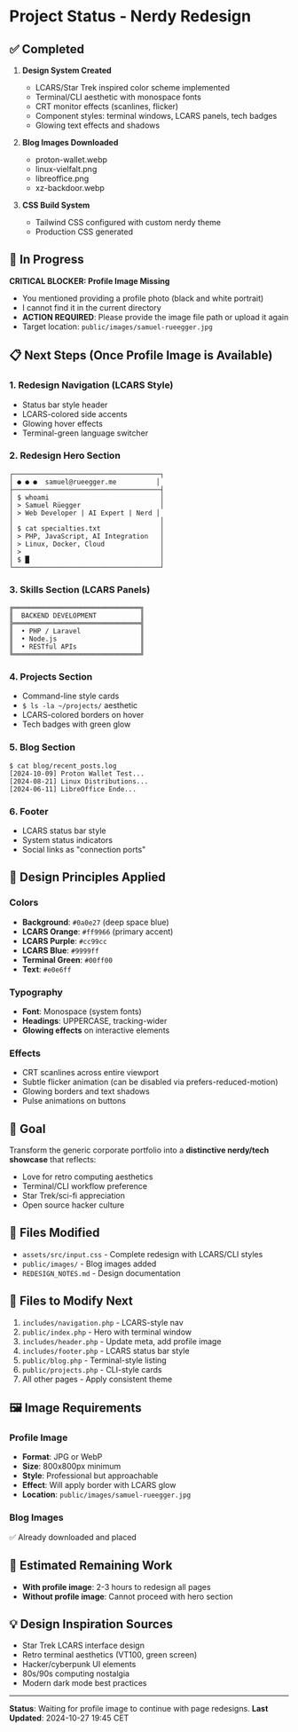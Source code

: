 # Project Status - Nerdy Redesign

## ✅ Completed

1. **Design System Created**
   - LCARS/Star Trek inspired color scheme implemented
   - Terminal/CLI aesthetic with monospace fonts
   - CRT monitor effects (scanlines, flicker)
   - Component styles: terminal windows, LCARS panels, tech badges
   - Glowing text effects and shadows

2. **Blog Images Downloaded**
   - proton-wallet.webp
   - linux-vielfalt.png
   - libreoffice.png
   - xz-backdoor.webp

3. **CSS Build System**
   - Tailwind CSS configured with custom nerdy theme
   - Production CSS generated

## 🚧 In Progress

**CRITICAL BLOCKER: Profile Image Missing**
- You mentioned providing a profile photo (black and white portrait)
- I cannot find it in the current directory
- **ACTION REQUIRED**: Please provide the image file path or upload it again
- Target location: `public/images/samuel-rueegger.jpg`

## 📋 Next Steps (Once Profile Image is Available)

### 1. Redesign Navigation (LCARS Style)
- Status bar style header
- LCARS-colored side accents
- Glowing hover effects
- Terminal-green language switcher

### 2. Redesign Hero Section
```
┌─────────────────────────────────────┐
│ ● ● ●  samuel@rueegger.me          │
├─────────────────────────────────────┤
│ $ whoami                            │
│ > Samuel Rüegger                    │
│ > Web Developer | AI Expert | Nerd │
│                                     │
│ $ cat specialties.txt               │
│ > PHP, JavaScript, AI Integration   │
│ > Linux, Docker, Cloud              │
│ >                                   │
│ $ █                                 │
└─────────────────────────────────────┘
```

### 3. Skills Section (LCARS Panels)
```
╔════════════════════════════════╗
║  BACKEND DEVELOPMENT           ║
╠════════════════════════════════╣
║  • PHP / Laravel               ║
║  • Node.js                     ║
║  • RESTful APIs                ║
╚════════════════════════════════╝
```

### 4. Projects Section
- Command-line style cards
- `$ ls -la ~/projects/` aesthetic
- LCARS-colored borders on hover
- Tech badges with green glow

### 5. Blog Section
```
$ cat blog/recent_posts.log
[2024-10-09] Proton Wallet Test...
[2024-08-21] Linux Distributions...
[2024-06-11] LibreOffice Ende...
```

### 6. Footer
- LCARS status bar style
- System status indicators
- Social links as "connection ports"

## 📝 Design Principles Applied

### Colors
- **Background**: `#0a0e27` (deep space blue)
- **LCARS Orange**: `#ff9966` (primary accent)
- **LCARS Purple**: `#cc99cc`
- **LCARS Blue**: `#9999ff`
- **Terminal Green**: `#00ff00`
- **Text**: `#e0e6ff`

### Typography
- **Font**: Monospace (system fonts)
- **Headings**: UPPERCASE, tracking-wider
- **Glowing effects** on interactive elements

### Effects
- CRT scanlines across entire viewport
- Subtle flicker animation (can be disabled via prefers-reduced-motion)
- Glowing borders and text shadows
- Pulse animations on buttons

## 🎯 Goal

Transform the generic corporate portfolio into a **distinctive nerdy/tech showcase** that reflects:
- Love for retro computing aesthetics
- Terminal/CLI workflow preference
- Star Trek/sci-fi appreciation
- Open source hacker culture

## 📂 Files Modified

- `assets/src/input.css` - Complete redesign with LCARS/CLI styles
- `public/images/` - Blog images added
- `REDESIGN_NOTES.md` - Design documentation

## 📂 Files to Modify Next

1. `includes/navigation.php` - LCARS-style nav
2. `public/index.php` - Hero with terminal window
3. `includes/header.php` - Update meta, add profile image
4. `includes/footer.php` - LCARS status bar style
5. `public/blog.php` - Terminal-style listing
6. `public/projects.php` - CLI-style cards
7. All other pages - Apply consistent theme

## 🖼️ Image Requirements

### Profile Image
- **Format**: JPG or WebP
- **Size**: 800x800px minimum
- **Style**: Professional but approachable
- **Effect**: Will apply border with LCARS glow
- **Location**: `public/images/samuel-rueegger.jpg`

### Blog Images
✅ Already downloaded and placed

## 🚀 Estimated Remaining Work

- **With profile image**: 2-3 hours to redesign all pages
- **Without profile image**: Cannot proceed with hero section

## 💡 Design Inspiration Sources

- Star Trek LCARS interface design
- Retro terminal aesthetics (VT100, green screen)
- Hacker/cyberpunk UI elements
- 80s/90s computing nostalgia
- Modern dark mode best practices

---

**Status**: Waiting for profile image to continue with page redesigns.
**Last Updated**: 2024-10-27 19:45 CET
